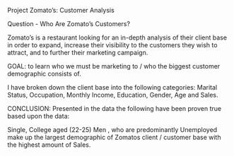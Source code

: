 Project Zomato’s: Customer Analysis 

Question - Who Are Zomato’s Customers?

Zomato’s is a restaurant looking for an in-depth analysis of their client base in order to expand, increase their visibility to the customers
they wish to attract, and to further their marketing campaign.


GOAL: to learn who we must be marketing to / who the biggest customer demographic consists of.


I have broken down the client base into the following categories: 
Marital Status, 
Occupation, 
Monthly Income, 
Education, 
Gender, 
Age
and Sales. 


CONCLUSION: Presented in the data the following have been proven true based upon the data:

Single, College aged (22-25) Men ,
who are predominantly Unemployed make up the largest demographic of Zomatos client / customer base with the highest amount of Sales.
